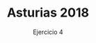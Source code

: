 ---
title: Asturias 2018
url: "/recursos-fisica-quimica/oposiciones/fisica/asturias-2018-e4"
subtitle: Ejercicio 4
summary: "Ejercicio 4."
authors:
- rodrigo-alcaraz-de-la-osa
- jesica-sanchez-mazon
tags:
- oposiciones
- electromagnetismo
categories:
- Física

_build:
  render: never

# Optional external URL for project (replaces project detail page).
external_link: "https://fisiquimicamente.com/recursos-fisica-quimica/oposiciones/fisica/asturias-2018-e4/asturias-2018-e4.pdf"
---